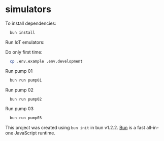 # simulators

To install dependencies:

```bash
  bun install
```

Run IoT emulators:

Do only first time:
```bash
  cp .env.example .env.development
```

Run pump 01
```bash
  bun run pump01
```

Run pump 02
```bash
  bun run pump02
```

Run pump 03
```bash
  bun run pump03
```


This project was created using `bun init` in bun v1.2.2. [Bun](https://bun.sh) is a fast all-in-one JavaScript runtime.
